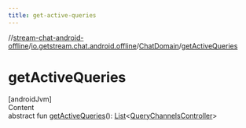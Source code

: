 ```yaml
---
title: get-active-queries
---
```

//[stream-chat-android-offline](../../../index.md)/[io.getstream.chat.android.offline](../index.md)/[ChatDomain](index.md)/[getActiveQueries](getActiveQueries.md)



# getActiveQueries  
[androidJvm]  
Content  
abstract fun [getActiveQueries](getActiveQueries.md)(): [List](https://kotlinlang.org/api/latest/jvm/stdlib/kotlin.collections/-list/index.html)&lt;[QueryChannelsController](../../io.getstream.chat.android.offline.querychannels/QueryChannelsController/index.md)&gt;  




